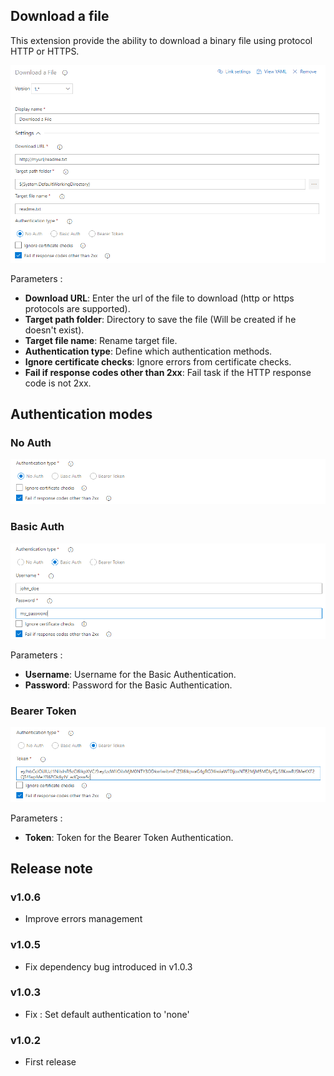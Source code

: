 ## Download a file
This extension provide the ability to download a binary file using protocol HTTP or HTTPS.

![Main](screenshots/main.png)

Parameters :
- **Download URL**: Enter the url of the file to download (http or https protocols are supported).
- **Target path folder**: Directory to save the file (Will be created if he doesn\'t exist).
- **Target file name**: Rename target file.
- **Authentication type**: Define which authentication methods.
- **Ignore certificate checks**: Ignore errors from certificate checks.
- **Fail if response codes other than 2xx**: Fail task if the HTTP response code is not 2xx.

## Authentication modes

### No Auth

![No Auth](screenshots/auth_none.png)


### Basic Auth

![Basic Auth](screenshots/auth_basic.png)

Parameters :
- **Username**: Username for the Basic Authentication.
- **Password**: Password for the Basic Authentication.


### Bearer Token

![Basic Auth](screenshots/auth_bearer.png)

Parameters :
- **Token**: Token for the Bearer Token Authentication.


## Release note

### v1.0.6
- Improve errors management

### v1.0.5
- Fix dependency bug introduced in v1.0.3

### v1.0.3
- Fix : Set default authentication to 'none'

### v1.0.2
- First release
